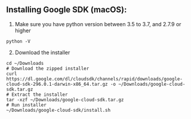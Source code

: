 ## Installing Google SDK (macOS):
1. Make sure you have python version between 3.5 to 3.7, and 2.7.9 or higher
```
python -V
```
2. Download the installer
```
cd ~/Downloads
# Download the zipped installer
curl https://dl.google.com/dl/cloudsdk/channels/rapid/downloads/google-cloud-sdk-296.0.1-darwin-x86_64.tar.gz -o ~/Downloads/google-cloud-sdk.tar.gz
# Extract the installer
tar -xzf ~/Downloads/google-cloud-sdk.tar.gz
# Run installer
~/Downloads/google-cloud-sdk/install.sh 
```

